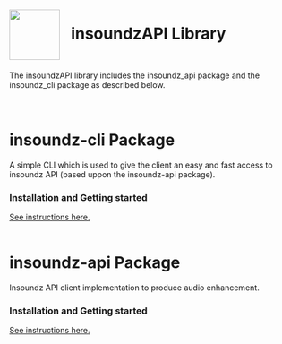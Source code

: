 <h1><img align="center" height="90" src="https://drive.google.com/uc?export=view&id=1b1DHDNsl_XGjtU_AK1QR9q_lSo3iLQ4x"> &nbsp; insoundzAPI Library</h1>
The insoundzAPI library includes the insoundz_api package and the insoundz_cli package as described below.
<br />
<br />
<br />

# insoundz-cli Package
A simple CLI which is used to give the client an easy and fast access to insoundz API (based uppon the insoundz-api package).
<br />

### Installation and Getting started
[See instructions here.](insoundz_cli/README.md)
<br />
<br />

# insoundz-api Package
Insoundz API client implementation to produce audio enhancement.
<br />

### Installation and Getting started
[See instructions here.](insoundz_api/README.md)
<br />
<br />


